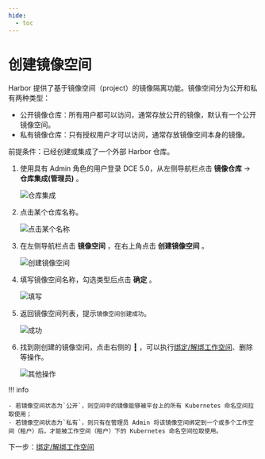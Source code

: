 ```yaml
---
hide:
  - toc
---
```


# 创建镜像空间

Harbor 提供了基于镜像空间（project）的镜像隔离功能。镜像空间分为公开和私有两种类型：

- 公开镜像仓库：所有用户都可以访问，通常存放公开的镜像，默认有一个公开镜像空间。
- 私有镜像仓库：只有授权用户才可以访问，通常存放镜像空间本身的镜像。

前提条件：已经创建或集成了一个外部 Harbor 仓库。

1. 使用具有 Admin 角色的用户登录 DCE 5.0，从左侧导航栏点击 __镜像仓库__ -> __仓库集成(管理员)__ 。

    ![仓库集成](https://docs.daocloud.io/daocloud-docs-images/docs/kangaroo/images/integrated01.png)

1. 点击某个仓库名称。

    ![点击某个名称](https://docs.daocloud.io/daocloud-docs-images/docs/kangaroo/images/managed01.png)

1. 在左侧导航栏点击 __镜像空间__ ，在右上角点击 __创建镜像空间__ 。

    ![创建镜像空间](https://docs.daocloud.io/daocloud-docs-images/docs/kangaroo/images/managed02.png)

1. 填写镜像空间名称，勾选类型后点击 __确定__ 。

    ![填写](https://docs.daocloud.io/daocloud-docs-images/docs/kangaroo/images/managed03.png)

1. 返回镜像空间列表，提示`镜像空间创建成功`。

    ![成功](https://docs.daocloud.io/daocloud-docs-images/docs/kangaroo/images/managed04.png)

1. 找到刚创建的镜像空间，点击右侧的 __┇__ ，可以执行[绑定/解绑工作空间](./bind-to-ws.md)、删除等操作。

    ![其他操作](https://docs.daocloud.io/daocloud-docs-images/docs/kangaroo/images/managed05.png)

!!! info

    - 若镜像空间状态为`公开`，则空间中的镜像能够被平台上的所有 Kubernetes 命名空间拉取使用；
    - 若镜像空间状态为`私有`，则只有在管理员 Admin 将该镜像空间绑定到一个或多个工作空间（租户）后，才能被工作空间（租户）下的 Kubernetes 命名空间拉取使用。

下一步：[绑定/解绑工作空间](./bind-to-ws.md)
